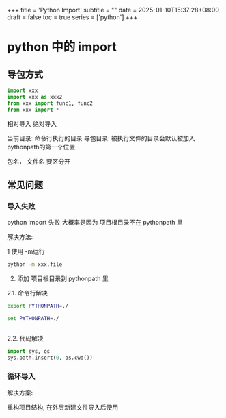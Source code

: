 +++
title = 'Python Import'
subtitle = ""
date = 2025-01-10T15:37:28+08:00
draft = false
toc = true
series = ['python']
+++



# python 中的 import

## 导包方式

```python
import xxx
import xxx as xxx2
from xxx import func1, func2
from xxx import *
```

相对导入
绝对导入



当前目录: 命令行执行的目录
导包目录: 被执行文件的目录会默认被加入pythonpath的第一个位置


包名， 文件名 要区分开



## 常见问题

### 导入失败

python import 失败
大概率是因为 项目根目录不在 pythonpath 里




解决方法:


1 使用 -m运行

```bash
python -m xxx.file
```

2. 添加 项目根目录到 pythonpath 里

2.1. 命令行解决

```bash
export PYTHONPATH=./
```

```cmd
set PYTHONPATH=./
```

```powershell

```

2.2. 代码解决

```python
import sys, os
sys.path.insert(0, os.cwd())
```


### 循环导入

解决方案:

重构项目结构, 在外层新建文件导入后使用

